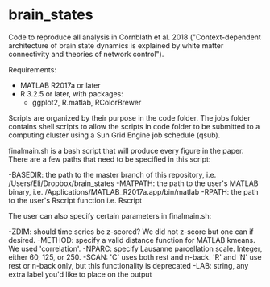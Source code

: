 # brain_states
Code to reproduce all analysis in Cornblath et al. 2018 ("Context-dependent architecture of brain state dynamics is explained by white matter connectivity and theories of network control").

Requirements:
  - MATLAB R2017a or later
  - R 3.2.5 or later, with packages:
    - ggplot2, R.matlab, RColorBrewer

Scripts are organized by their purpose in the code folder. The jobs folder contains shell scripts to allow the scripts in code folder to be submitted to a computing cluster using a Sun Grid Engine job schedule (qsub).

finalmain.sh is a bash script that will produce every figure in the paper. There are a few paths that need to be specified in this script:

  -BASEDIR: the path to the master branch of this repository, i.e. /Users/Eli/Dropbox/brain_states
  -MATPATH: the path to the user's MATLAB binary, i.e. /Applications/MATLAB_R2017a.app/bin/matlab
  -RPATH: the path to the user's Rscript function i.e. Rscript

The user can also specify certain parameters in finalmain.sh:

  -ZDIM: should time series be z-scored? We did not z-score but one can if desired.
  -METHOD: specify a valid distance function for MATLAB kmeans. We used 'correlation'.
  -NPARC: specify Lausanne parcellation scale. Integer, either 60, 125, or 250.
  -SCAN: 'C' uses both rest and n-back. 'R' and 'N' use rest or n-back only, but this functionality is deprecated
  -LAB: string, any extra label you'd like to place on the output
  
